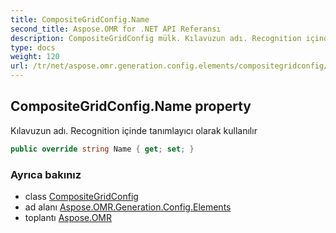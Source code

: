 ```yaml
---
title: CompositeGridConfig.Name
second_title: Aspose.OMR for .NET API Referansı
description: CompositeGridConfig mülk. Kılavuzun adı. Recognition içinde tanımlayıcı olarak kullanılır
type: docs
weight: 120
url: /tr/net/aspose.omr.generation.config.elements/compositegridconfig/name/
---
```

## CompositeGridConfig.Name property

Kılavuzun adı. Recognition içinde tanımlayıcı olarak kullanılır

```csharp
public override string Name { get; set; }
```

### Ayrıca bakınız

* class [CompositeGridConfig](../)
* ad alanı [Aspose.OMR.Generation.Config.Elements](../../compositegridconfig/)
* toplantı [Aspose.OMR](../../../)


